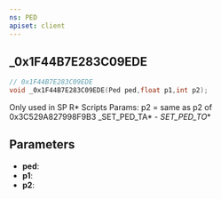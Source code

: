 ```yaml
---
ns: PED
apiset: client
---
```

## _0x1F44B7E283C09EDE

```c
// 0x1F44B7E283C09EDE
void _0x1F44B7E283C09EDE(Ped ped,float p1,int p2);
```

Only used in SP R* Scripts
Params: p2 = same as p2 of 0x3C529A827998F9B3
_SET_PED_TA* - _SET_PED_TO_*

## Parameters
* **ped**:
* **p1**:
* **p2**: